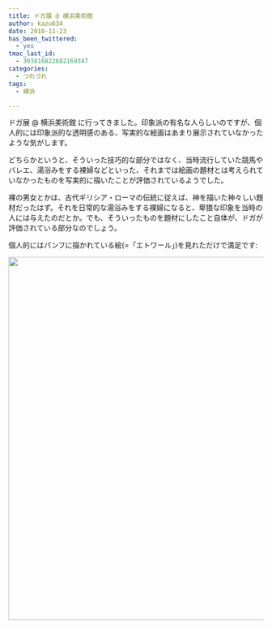 ```yaml
---
title: ドガ展 @ 横浜美術館
author: kazu634
date: 2010-11-23
has_been_twittered:
  - yes
tmac_last_id:
  - 303816822682169347
categories:
  - つれづれ
tags:
  - 横浜

---
```

ドガ展 @ 横浜美術館 に行ってきました。印象派の有名な人らしいのですが、個人的には印象派的な透明感のある、写実的な絵画はあまり展示されていなかったような気がします。

どちらかというと、そういった技巧的な部分ではなく、当時流行していた競馬やバレエ、湯浴みをする裸婦などといった、それまでは絵画の題材とは考えられていなかったものを写実的に描いたことが評価されているようでした。

裸の男女とかは、古代ギリシア・ローマの伝統に従えば、神を描いた神々しい題材だったはず。それを日常的な湯浴みをする裸婦になると、卑猥な印象を当時の人には与えたのだとか。でも、そういったものを題材にしたこと自体が、ドガが評価されている部分なのでしょう。

個人的にはパンフに描かれている絵(=「エトワール」)を見れただけで満足です:

<p style="text-align: center;">
<a href="http://blog.kazu634.com/2010/11/23/%e3%83%89%e3%82%ac%e5%b1%95-%e6%a8%aa%e6%b5%9c%e7%be%8e%e8%a1%93%e9%a4%a8/attachment/839/" onclick="__gaTracker('send', 'event', 'outbound-article', 'http://blog.kazu634.com/2010/11/23/%e3%83%89%e3%82%ac%e5%b1%95-%e6%a8%aa%e6%b5%9c%e7%be%8e%e8%a1%93%e9%a4%a8/attachment/839/', '');" title=''><img width="510" height="716" src="http://blog.kazu634.com/wp-content/uploads/2012/06/jpg14" class="attachment-large aligncenter wp-image-839" alt="" title="" /></a>
</p>
